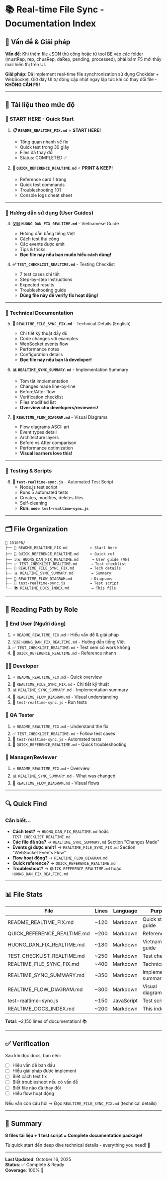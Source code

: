 # 📚 Real-time File Sync - Documentation Index

## 🎯 Vấn đề & Giải pháp

**Vấn đề**: Khi thêm file JSON thủ công hoặc từ tool BE vào các folder (mustRep, rep, chuaRep, daRep, pending, processed), phải bấm F5 mới thấy mail hiển thị trên UI.

**Giải pháp**: Đã implement real-time file synchronization sử dụng Chokidar + WebSocket. Giờ đây UI tự động cập nhật ngay lập tức khi có thay đổi file - **KHÔNG CẦN F5!**

---

## 📖 Tài liệu theo mức độ

### 🚀 START HERE - Quick Start

1. **📋 `README_REALTIME_FIX.md`** ⭐ **START HERE!**
   - Tổng quan nhanh về fix
   - Quick test trong 30 giây
   - Files đã thay đổi
   - Status: COMPLETED ✅

2. **📌 `QUICK_REFERENCE_REALTIME.md`** ⭐ **PRINT & KEEP!**
   - Reference card 1 trang
   - Quick test commands
   - Troubleshooting 101
   - Console logs cheat sheet

---

### 📘 Hướng dẫn sử dụng (User Guides)

3. **🇻🇳 `HUONG_DAN_FIX_REALTIME.md`** - Vietnamese Guide
   - Hướng dẫn bằng tiếng Việt
   - Cách test thủ công
   - Các events được emit
   - Tips & tricks
   - **Đọc file này nếu bạn muốn hiểu cách dùng!**

4. **✅ `TEST_CHECKLIST_REALTIME.md`** - Testing Checklist
   - 7 test cases chi tiết
   - Step-by-step instructions
   - Expected results
   - Troubleshooting guide
   - **Dùng file này để verify fix hoạt động!**

---

### 🔧 Technical Documentation

5. **📄 `REALTIME_FILE_SYNC_FIX.md`** - Technical Details (English)
   - Chi tiết kỹ thuật đầy đủ
   - Code changes với examples
   - WebSocket events flow
   - Performance notes
   - Configuration details
   - **Đọc file này nếu bạn là developer!**

6. **📊 `REALTIME_SYNC_SUMMARY.md`** - Implementation Summary
   - Tóm tắt implementation
   - Changes made line-by-line
   - Before/After flow
   - Verification checklist
   - Files modified list
   - **Overview cho developers/reviewers!**

7. **🎨 `REALTIME_FLOW_DIAGRAM.md`** - Visual Diagrams
   - Flow diagrams ASCII art
   - Event types detail
   - Architecture layers
   - Before vs After comparison
   - Performance optimization
   - **Visual learners love this!**

---

### 🧪 Testing & Scripts

8. **🤖 `test-realtime-sync.js`** - Automated Test Script
   - Node.js test script
   - Runs 5 automated tests
   - Creates, modifies, deletes files
   - Self-cleaning
   - **Run: `node test-realtime-sync.js`**

---

## 🗂️ File Organization

```
📁 1510PB/
├── 🚀 README_REALTIME_FIX.md          ⭐ Start here
├── 📌 QUICK_REFERENCE_REALTIME.md     ⭐ Quick ref
├── 🇻🇳 HUONG_DAN_FIX_REALTIME.md      → User guide (VN)
├── ✅ TEST_CHECKLIST_REALTIME.md      → Test checklist
├── 📄 REALTIME_FILE_SYNC_FIX.md       → Tech details
├── 📊 REALTIME_SYNC_SUMMARY.md        → Summary
├── 🎨 REALTIME_FLOW_DIAGRAM.md        → Diagrams
├── 🤖 test-realtime-sync.js           → Test script
└── 📚 REALTIME_DOCS_INDEX.md          → This file
```

---

## 🎯 Reading Path by Role

### 👤 End User (Người dùng)
1. ⭐ `README_REALTIME_FIX.md` - Hiểu vấn đề & giải pháp
2. 🇻🇳 `HUONG_DAN_FIX_REALTIME.md` - Hướng dẫn tiếng Việt
3. ✅ `TEST_CHECKLIST_REALTIME.md` - Test xem có work không
4. 📌 `QUICK_REFERENCE_REALTIME.md` - Reference nhanh

### 👨‍💻 Developer
1. ⭐ `README_REALTIME_FIX.md` - Quick overview
2. 📄 `REALTIME_FILE_SYNC_FIX.md` - Chi tiết kỹ thuật
3. 📊 `REALTIME_SYNC_SUMMARY.md` - Implementation summary
4. 🎨 `REALTIME_FLOW_DIAGRAM.md` - Visual understanding
5. 🤖 `test-realtime-sync.js` - Run tests

### 🧪 QA Tester
1. ⭐ `README_REALTIME_FIX.md` - Understand the fix
2. ✅ `TEST_CHECKLIST_REALTIME.md` - Follow test cases
3. 🤖 `test-realtime-sync.js` - Automated tests
4. 📌 `QUICK_REFERENCE_REALTIME.md` - Quick troubleshooting

### 👔 Manager/Reviewer
1. ⭐ `README_REALTIME_FIX.md` - Overview
2. 📊 `REALTIME_SYNC_SUMMARY.md` - What was changed
3. 🎨 `REALTIME_FLOW_DIAGRAM.md` - Visual flows

---

## 🔍 Quick Find

### Cần biết...
- **Cách test?** → `HUONG_DAN_FIX_REALTIME.md` hoặc `TEST_CHECKLIST_REALTIME.md`
- **Các file đã sửa?** → `REALTIME_SYNC_SUMMARY.md` Section "Changes Made"
- **Events gì được emit?** → `REALTIME_FILE_SYNC_FIX.md` Section "WebSocket Events Flow"
- **Flow hoạt động?** → `REALTIME_FLOW_DIAGRAM.md`
- **Quick reference?** → `QUICK_REFERENCE_REALTIME.md`
- **Troubleshoot?** → `QUICK_REFERENCE_REALTIME.md` hoặc `HUONG_DAN_FIX_REALTIME.md`

---

## 📊 File Stats

| File | Lines | Language | Purpose |
|------|-------|----------|---------|
| README_REALTIME_FIX.md | ~120 | Markdown | Quick start guide |
| QUICK_REFERENCE_REALTIME.md | ~200 | Markdown | Reference card |
| HUONG_DAN_FIX_REALTIME.md | ~180 | Markdown | Vietnamese guide |
| TEST_CHECKLIST_REALTIME.md | ~250 | Markdown | Test checklist |
| REALTIME_FILE_SYNC_FIX.md | ~400 | Markdown | Technical docs |
| REALTIME_SYNC_SUMMARY.md | ~350 | Markdown | Implementation summary |
| REALTIME_FLOW_DIAGRAM.md | ~300 | Markdown | Visual diagrams |
| test-realtime-sync.js | ~150 | JavaScript | Test script |
| REALTIME_DOCS_INDEX.md | ~200 | Markdown | This index |

**Total**: ~2,150 lines of documentation! 📚

---

## ✅ Verification

Sau khi đọc docs, bạn nên:

- [ ] Hiểu vấn đề ban đầu
- [ ] Hiểu giải pháp được implement
- [ ] Biết cách test fix
- [ ] Biết troubleshoot nếu có vấn đề
- [ ] Biết file nào đã thay đổi
- [ ] Hiểu flow hoạt động

Nếu vẫn còn câu hỏi → Đọc `REALTIME_FILE_SYNC_FIX.md` (technical details)

---

## 🎉 Summary

**8 files tài liệu + 1 test script = Complete documentation package!**

Từ quick start đến deep dive technical details - everything you need! 🚀

---

**Last Updated**: October 16, 2025  
**Status**: ✅ Complete & Ready  
**Coverage**: 100% 🎯
